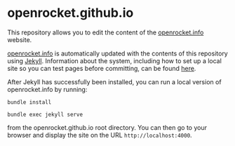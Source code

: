# openrocket.github.io
This repository allows you to edit the content of the [openrocket.info](https://openrocket.info/index.html) website.

[openrocket.info](https://openrocket.info/index.html) is automatically updated with the contents of this repository using [Jekyll](https://jekyllrb.com/). Information about the system, including how to set up a local site so you can test pages before committing, can be found [here](https://docs.github.com/en/pages/setting-up-a-github-pages-site-with-jekyll).

After Jekyll has successfully been installed, you can run a local version of openrocket.info by running:

  `bundle install`
  
  `bundle exec jekyll serve`
  
from the openrocket.github.io root directory. You can then go to your browser and display the site on the URL `http://localhost:4000`.

